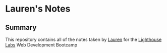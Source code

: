 # Lauren's Notes


## Summary

This repository contains all of the notes taken by [Lauren](https://github.com/laurenkaitlyn) for the [Lighthouse Labs](https://www.lighthouselabs.ca/) Web Development Bootcamp